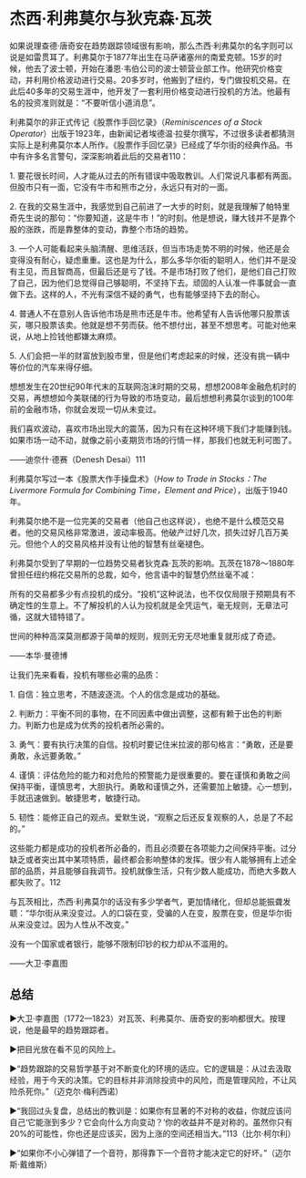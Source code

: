 # 杰西·利弗莫尔与狄克森·瓦茨

如果说理查德·唐奇安在趋势跟踪领域很有影响，那么杰西·利弗莫尔的名字则可以说是如雷贯耳了。利弗莫尔于1877年出生在马萨诸塞州的南爱克顿。15岁的时候，他去了波士顿，开始在潘恩·韦伯公司的波士顿营业部工作。他研究价格变动，并利用价格波动进行交易。20多岁时，他搬到了纽约，专门做投机交易。在此后40多年的交易生涯中，他开发了一套利用价格变动进行投机的方法。他最有名的投资准则就是：“不要听信小道消息”。

利弗莫尔的非正式传记《股票作手回忆录》（_Reminiscences of a Stock Operator_）出版于1923年，由新闻记者埃德温·拉斐尔撰写，不过很多读者都猜测实际上是利弗莫尔本人所作。《股票作手回忆录》已经成了华尔街的经典作品。书中有许多名言警句，深深影响着此后的交易者110：

1\. 要花很长时间，人才能从过去的所有错误中吸取教训。人们常说凡事都有两面。但股市只有一面，它没有牛市和熊市之分，永远只有对的一面。

2\. 在我的交易生涯中，我感觉到自己前进了一大步的时刻，就是我理解了帕特里奇先生说的那句：“你要知道，这是牛市！”的时刻。他是想说，赚大钱并不是靠个股的涨跌，而是靠整体的变动，靠整个市场的趋势。

3\. 一个人可能看起来头脑清醒、思维活跃，但当市场走势不明的时候，他还是会变得没有耐心，疑虑重重。这也是为什么，那么多华尔街的聪明人，他们并不是没有主见，而且智商高，但最后还是亏了钱。不是市场打败了他们，是他们自己打败了自己，因为他们总觉得自己够聪明，不坚持下去。顽固的人认准一件事就会一直做下去。这样的人，不光有深信不疑的勇气，也有能够坚持下去的耐心。

4\. 普通人不在意别人告诉他市场是熊市还是牛市。他希望有人告诉他哪只股票该买，哪只股票该卖。他就是想不劳而获。他不想付出，甚至不想思考。可能对他来说，从地上捡钱他都嫌太麻烦。

5\. 人们会把一半的财富放到股市里，但是他们考虑起来的时候，还没有挑一辆中等价位的汽车来得仔细。

想想发生在20世纪90年代末的互联网泡沫时期的交易，想想2008年金融危机时的交易，再想想如今美联储的行为导致的市场变动，最后想想利弗莫尔谈到的100年前的金融市场，你就会发现一切从未变过。

我们喜欢波动，喜欢市场出现大的震荡，因为只有在这种环境下我们才能赚到钱。如果市场一动不动，就像之前小麦期货市场的行情一样，那我们也就无利可图了。

——迪奈什·德赛（Denesh Desai）111

利弗莫尔写过一本《股票大作手操盘术》（_How to Trade in Stocks：The Livermore Formula for Combining Time，Element and Price_），出版于1940年。

利弗莫尔绝不是一位完美的交易者（他自己也这样说），也绝不是什么模范交易者。他的交易风格非常激进，波动率极高。他破产过好几次，损失过好几百万美元。但他个人的交易风格并没有让他的智慧有丝毫褪色。

利弗莫尔受到了早期的一位趋势交易者狄克森·瓦茨的影响。瓦茨在1878～1880年曾担任纽约棉花交易所的总裁，如今，他言语中的智慧仍然丝毫不减：

所有的交易都多少有点投机的成分。“投机”这种说法，也不仅仅局限于预期具有不确定性的生意上。不了解投机的人认为投机就是全凭运气，毫无规则，无章法可循，这就大错特错了。

世间的种种高深莫测都源于简单的规则，规则无穷无尽地重复就形成了奇迹。

——本华·曼德博

让我们先来看看，投机有哪些必需的品质：

1\. 自信：独立思考，不随波逐流。个人的信念是成功的基础。

2\. 判断力：平衡不同的事物，在不同因素中做出调整，这都有赖于出色的判断力。判断力也是成为优秀的投机者所必需的。

3\. 勇气：要有执行决策的自信。投机时要记住米拉波的那句格言：“勇敢，还是要勇敢，永远要勇敢。”

4\. 谨慎：评估危险的能力和对危险的预警能力是很重要的。要在谨慎和勇敢之间保持平衡，谨慎思考，大胆执行。勇敢和谨慎之外，还需要加上敏捷。心一想到，手就迅速做到。敏捷思考，敏捷行动。

5\. 韧性：能修正自己的观点。爱默生说，“观察之后还反复观察的人，总是了不起的。”

这些能力都是成功的投机者所必备的，而且必须要在各项能力之间保持平衡。过分缺乏或者突出其中某项特质，最终都会影响整体的发挥。很少有人能够拥有上述全部的品质，并且能够自我调节。投机就像生活，只有少数人能成功，而绝大多数人都失败了。112

与瓦茨相比，杰西·利弗莫尔的话没有多少学者气，更加情绪化，但却总能振聋发聩：“华尔街从来没变过。人的口袋在变，受骗的人在变，股票在变，但是华尔街从来没变过。因为人性从不改变。”

没有一个国家或者银行，能够不限制印钞的权力却从不滥用的。

——大卫·李嘉图

## 总结

►大卫·李嘉图（1772—1823）对瓦茨、利弗莫尔、唐奇安的影响都很大。按理说，他是最早的趋势跟踪者。

►把目光放在看不见的风险上。

►“趋势跟踪的交易哲学基于对不断变化的环境的适应。它的逻辑是：从过去汲取经验，用于今天的决策。它的目标并非消除投资中的风险，而是管理风险，不让风险杀死你。”（迈克尔·梅利西诺）

►“我回过头复盘，总结出的教训是：如果你有显著的不对称的收益，你就应该问自己‘它能涨到多少？它会向什么方向变动？’你的收益并不是对称的。虽然你只有20%的可能性，你也还是应该买，因为上涨的空间还相当大。”113（比尔·柯尔利）

►“如果你不小心弹错了一个音符，那得靠下一个音符才能决定它的好坏。”（迈尔斯·戴维斯）